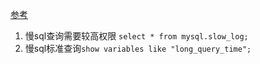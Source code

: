 [参考](http://www.cnblogs.com/kerrycode/p/5593204.html)    
1. 慢sql查询需要较高权限 `select * from mysql.slow_log;`     
1. 慢sql标准查询`show variables like "long_query_time";`   
